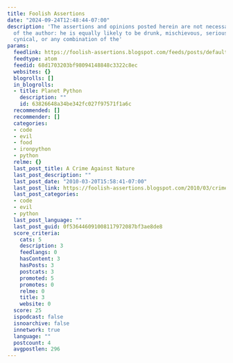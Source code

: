 ```yaml
---
title: Foolish Assertions
date: "2024-09-24T12:48:44-07:00"
description: 'The assertions and opinions posted herein are not necessarily those
  of the author: he is equally likely to be drunk, mischievous, serious, bored, unwarrantedly
  cynical, or any combination of the'
params:
  feedlink: https://foolish-assertions.blogspot.com/feeds/posts/default/-/python
  feedtype: atom
  feedid: 68d1703203bf98094148848c3322c8ec
  websites: {}
  blogrolls: []
  in_blogrolls:
  - title: Planet Python
    description: ""
    id: 63826648a34be342fc027f97571f1a6c
  recommended: []
  recommender: []
  categories:
  - code
  - evil
  - food
  - ironpython
  - python
  relme: {}
  last_post_title: A Crime Against Nature
  last_post_description: ""
  last_post_date: "2010-03-20T15:58:41-07:00"
  last_post_link: https://foolish-assertions.blogspot.com/2010/03/crime-against-nature.html
  last_post_categories:
  - code
  - evil
  - python
  last_post_language: ""
  last_post_guid: 0f536446091008117972087bf3ae8de8
  score_criteria:
    cats: 5
    description: 3
    feedlangs: 0
    hasContent: 3
    hasPosts: 3
    postcats: 3
    promoted: 5
    promotes: 0
    relme: 0
    title: 3
    website: 0
  score: 25
  ispodcast: false
  isnoarchive: false
  innetwork: true
  language: ""
  postcount: 4
  avgpostlen: 296
---
```


